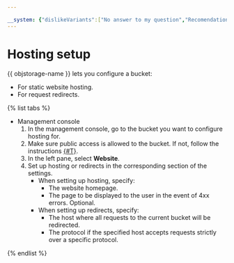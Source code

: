```yaml
---

__system: {"dislikeVariants":["No answer to my question","Recomendations didn't help","The content doesn't match title","Other"]}
---
```

# Hosting setup

{{ objstorage-name }} lets you configure a bucket:

- For static website hosting.
- For request redirects.

{% list tabs %}

- Management console
  1. In the management console, go to the bucket you want to configure hosting for.
  2. Make sure public access is allowed to the bucket. If not, follow the instructions [{#T}](../buckets/bucket-availability.md).
  1. In the left pane, select **Website**.
  2. Set up hosting or redirects in the corresponding section of the settings.
      - When setting up hosting, specify:
        - The website homepage.
        - The page to be displayed to the user in the event of 4xx errors. Optional.
      - When setting up redirects, specify:
        - The host where all requests to the current bucket will be redirected.
        - The protocol if the specified host accepts requests strictly over a specific protocol.

{% endlist %}

